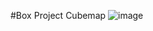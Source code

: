 #Box Project Cubemap
![image](https://github.com/whisperlin/TA2019/blob/master/unity/Reflective%20BPCEM%20Diffuse/demo.png)

